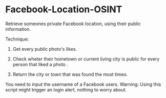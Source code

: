 # Facebook-Location-OSINT
Retrieve someones private Facebook location, using their public information.

Technique:

  1) Get every public photo's likes.
  
  2) Check wheter their hometown or current living city is public for every person that liked a photo .
  
  3) Return the city or town that was found the most times.
  
  
You need to input the username of a Facebook users.
Warning: Using this script might trigger an login alert, nothing to worry about.
  
  
